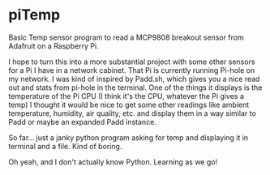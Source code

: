 # piTemp
Basic Temp sensor program to read a MCP9808 breakout sensor from Adafruit on a Raspberry Pi.

I hope to turn this into a more substantial project with some other sensors for a Pi I have in a network cabinet. That Pi is currently running Pi-hole on my network. I was kind of inspired by Padd.sh, which gives you a nice read out and stats from pi-hole in the terminal. One of the things it displays is the temperature of the Pi CPU (I think it's the CPU, whatever the Pi gives a temp) I thought it would be nice to get some other readings like ambient temperature, humidity, air quality, etc. and display them in a way similar to Padd or maybe an expanded Padd instance.

So far... just a janky python program asking for temp and displaying it in terminal and a file. Kind of boring.

Oh yeah, and I don't actually know Python. Learning as we go! 
